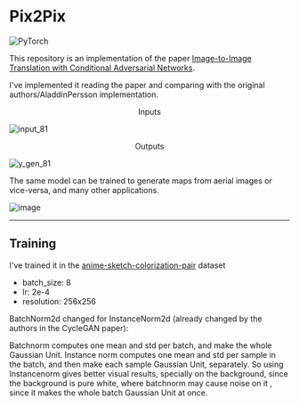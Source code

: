 # Pix2Pix
![PyTorch](https://img.shields.io/badge/PyTorch-%23EE4C2C.svg?style=for-the-badge&logo=PyTorch&logoColor=white)


This repository is an implementation of the paper [Image-to-Image Translation with Conditional Adversarial Networks](https://arxiv.org/pdf/1611.07004.pdf).

I've implemented it reading the paper and comparing with the original authors/AladdinPersson implementation.

<p style="text-align: center;"> Inputs </p>

![input_81](https://user-images.githubusercontent.com/56324869/180009763-bf8a3e74-42a8-44ba-9bb3-3a8200135bf7.png)

<p style="text-align: center;"> Outputs </p>

![y_gen_81](https://user-images.githubusercontent.com/56324869/180009544-df49c1ed-7af7-4889-823b-efdf11978050.png)

The same model can be trained to generate maps from aerial images or vice-versa, and many other applications.

![image](https://user-images.githubusercontent.com/56324869/180003358-f12b9bed-be42-4abc-8ba2-022d7204a1f7.png)

---
## Training

I've trained it in the [anime-sketch-colorization-pair](https://www.kaggle.com/datasets/ktaebum/anime-sketch-colorization-pair) dataset
- batch_size: 8 
- lr: 2e-4
- resolution: 256x256

BatchNorm2d changed for InstanceNorm2d (already changed by the authors in the CycleGAN paper):

Batchnorm computes one mean and std per batch, and make the whole Gaussian Unit. Instance norm computes one mean and std per sample in the batch, and then make each sample Gaussian Unit, separately. 
So using Instancenorm gives better visual results, specially on the background, since the background is pure white, where batchnorm may cause noise on it , since it makes the whole batch Gaussian Unit at once.

